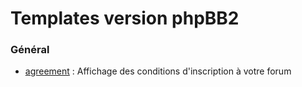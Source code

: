 # Templates version phpBB2


### Général

* [agreement](https://github.com/Etana/template.list/blob/master/tpl/var/subsilver/agreement.md#readme) : Affichage des conditions d'inscription à votre forum
